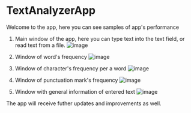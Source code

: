 # TextAnalyzerApp

Welcome to the app, here you can see samples of app's performance

1. Main window of the app, here you can type text into the text field, or read text from a file.
![image](https://github.com/yaroslavyatsyk/TextAnalyzerApp/assets/31794068/e7be8762-85d1-4e4d-a43c-1652774c5ad8)


2. Window of word's frequency
![image](https://github.com/yaroslavyatsyk/TextAnalyzerApp/assets/31794068/f1916c9d-287e-478b-aae7-82546ef0e40d)


3. Window of character's frequency per a word
![image](https://github.com/yaroslavyatsyk/TextAnalyzerApp/assets/31794068/59a410b4-6bc4-4a16-abb5-24e494cf0d72)


4. Window of punctuation mark's frequency
![image](https://github.com/yaroslavyatsyk/TextAnalyzerApp/assets/31794068/d06004ba-3dcb-459e-9d44-835a9eeeb560)


5. Window with general information of entered text
![image](https://github.com/yaroslavyatsyk/TextAnalyzerApp/assets/31794068/c93470ce-e02b-4dff-9e3c-6fe1bc3b4079)


The app will receive futher updates and improvements as well.

